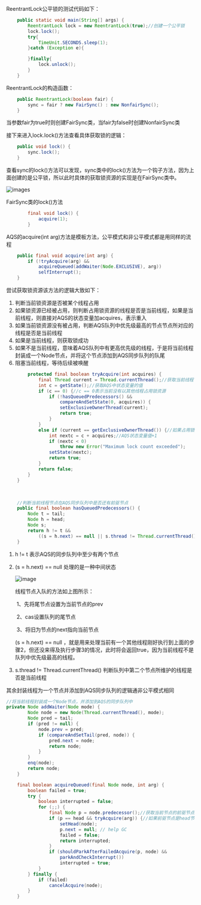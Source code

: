 ReentrantLock公平锁的测试代码如下：

```java
    public static void main(String[] args) {
        ReentrantLock lock = new ReentrantLock(true);//创建一个公平锁
        lock.lock();
        try{
            TimeUnit.SECONDS.sleep(1);
        }catch (Exception e){

        }finally{
            lock.unlock();
        }
    }

```



ReentrantLock的构造函数：

```java
    public ReentrantLock(boolean fair) {
        sync = fair ? new FairSync() : new NonfairSync();
    }
```

当参数fair为true时则创建FairSync类，当fair为false时创建NonfairSync类



接下来进入lock.lock()方法查看具体获取锁的逻辑：

```java
    public void lock() {
        sync.lock();
    }
```



查看sync的lock()方法可以发现，sync类中的lock()方法为一个钩子方法，因为上面创建的是公平锁，所以此时具体的获取锁资源的实现是在FairSync类中。

![images](https://github.com/singedli/source-code-studey/blob/master/java.util.concurrent/pic/sycn%E7%9A%84lock()%E6%96%B9%E6%B3%95.png)



FairSync类的lock()方法

```java
        final void lock() {
            acquire(1);
        }
```



AQS的acquire(int arg)方法是模板方法，公平模式和非公平模式都是用同样的流程

```java
    public final void acquire(int arg) {
        if (!tryAcquire(arg) &&
            acquireQueued(addWaiter(Node.EXCLUSIVE), arg))
            selfInterrupt();
    }
```

尝试获取锁资源该方法的逻辑大致如下：

1. 判断当前锁资源是否被某个线程占用
2.  如果锁资源已经被占用，则判断占用锁资源的线程是否是当前线程，如果是当前线程，则直接对AQS的状态变量加acquires，表示重入
3. 如果当前锁资源没有被占用，判断AQS队列中优先级最高的节点节点所对应的线程是否是当前线程
4. 如果是当前线程，则获取锁成功
5. 如果不是当前线程，意味着AQS队列中有更高优先级的线程，于是将当前线程封装成一个Node节点，并将这个节点添加到AQS同步队列的队尾
6. 阻塞当前线程，等待后续被唤醒

```java
        protected final boolean tryAcquire(int acquires) {
            final Thread current = Thread.currentThread();//获取当前线程
            int c = getState();//获取AQS中状态变量的值
            if (c == 0) {//c == 0表示当前没有以其他线程占用锁资源
                if (!hasQueuedPredecessors() &&
                    compareAndSetState(0, acquires)) {
                    setExclusiveOwnerThread(current);
                    return true;
                }
            }
            else if (current == getExclusiveOwnerThread()) {//如果占用锁资源的线程是当前线程
                int nextc = c + acquires;//AQS状态变量值+1
                if (nextc < 0)
                    throw new Error("Maximum lock count exceeded");
                setState(nextc);
                return true;
            }
            return false;
        }
    }
```

​	

```java
	//判断当前线程节点在AQS同步队列中是否还有前驱节点    
	public final boolean hasQueuedPredecessors() {
        Node t = tail;
        Node h = head;
        Node s;
        return h != t &&
            ((s = h.next) == null || s.thread != Thread.currentThread());
    }
```

1.  h != t  表示AQS的同步队列中至少有两个节点

2. (s = h.next) == null  处理的是一种中间状态

   ![image](https://github.com/singedli/source-code-studey/blob/master/java.util.concurrent/pic/%E7%BA%BF%E7%A8%8B%E8%8A%82%E7%82%B9%E5%85%A5%E9%98%9F%E7%9A%84%E6%96%B9%E6%B3%95.png)


   线程节点入队的方法如上图所示：

   ​	1、先将尾节点设置为当前节点的prev

   ​	2、cas设置队列的尾节点

   ​	3、将旧为节点的next指向当前节点

   (s = h.next) == null ，就是用来处理当前有一个其他线程刚好执行到上面的步骤2，但还没来得及执行步骤3的情况，此时将会返回true，因为当前线程不是队列中优先级最高的线程。

3. s.thread != Thread.currentThread()  判断队列中第二个节点所维护的线程是否是当前线程



其余封装线程为一个节点并添加到AQS同步队列的逻辑通非公平模式相同

```java
//将当前线程封装成一个Node节点，并添加到AQS的同步队列中    
private Node addWaiter(Node mode) {
        Node node = new Node(Thread.currentThread(), mode);
        Node pred = tail;
        if (pred != null) {
            node.prev = pred;
            if (compareAndSetTail(pred, node)) {
                pred.next = node;
                return node;
            }
        }
        enq(node);
        return node;
    }
```



```java
    final boolean acquireQueued(final Node node, int arg) {
        boolean failed = true;
        try {
            boolean interrupted = false;
            for (;;) {
                final Node p = node.predecessor();//获取当前节点的前驱节点
                if (p == head && tryAcquire(arg)) {//如果前驱节点是head节点，则尝试获取锁资源
                    setHead(node);
                    p.next = null; // help GC
                    failed = false;
                    return interrupted;
                }
                if (shouldParkAfterFailedAcquire(p, node) &&
                    parkAndCheckInterrupt())
                    interrupted = true;
            }
        } finally {
            if (failed)
                cancelAcquire(node);
        }
    }
```

